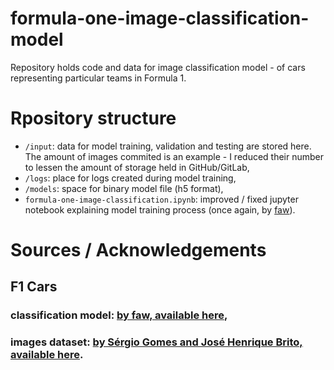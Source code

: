 # formula-one-image-classification-model
Repository holds code and data for image classification model - of cars representing particular teams in Formula 1.

# Rpository structure
- `/input`: data for model training, validation and testing are stored here. The amount of images commited is an example - I reduced their number to lessen the amount of storage held in GitHub/GitLab,
- `/logs`: place for logs created during model training,
- `/models`: space for binary model file (h5 format),
- `formula-one-image-classification.ipynb`: improved / fixed jupyter notebook explaining model training process (once again, by [faw](https://github.com/faw01)).

# Sources / Acknowledgements
## F1 Cars
### classification model: [by faw, available here](https://github.com/faw01/formula-one-image-classification-model),
### images dataset: [by Sérgio Gomes and José Henrique Brito, available here](https://github.com/2AiBAIT/F1CarsDataset).